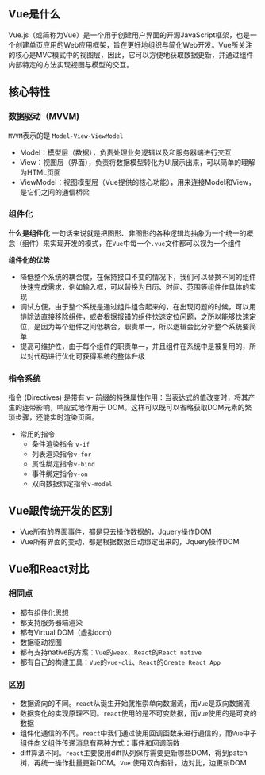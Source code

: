 ## Vue是什么
Vue.js（或简称为Vue）是一个用于创建用户界面的开源JavaScript框架，也是一个创建单页应用的Web应用框架，旨在更好地组织与简化Web开发。Vue所关注的核心是MVC模式中的视图层，因此，它可以方便地获取数据更新，并通过组件内部特定的方法实现视图与模型的交互。
## 核心特性
### 数据驱动（MVVM)
`MVVM`表示的是 `Model-View-ViewModel`
- Model：模型层（数据），负责处理业务逻辑以及和服务器端进行交互
- View：视图层（界面），负责将数据模型转化为UI展示出来，可以简单的理解为HTML页面
- ViewModel：视图模型层（Vue提供的核心功能），用来连接Model和View，是它们之间的通信桥梁
### 组件化
**什么是组件化**
一句话来说就是把图形、非图形的各种逻辑均抽象为一个统一的概念（组件）来实现开发的模式，在`Vue`中每一个`.vue`文件都可以视为一个组件

**组件化的优势**
- 降低整个系统的耦合度，在保持接口不变的情况下，我们可以替换不同的组件快速完成需求，例如输入框，可以替换为日历、时间、范围等组件作具体的实现
- 调试方便，由于整个系统是通过组件组合起来的，在出现问题的时候，可以用排除法直接移除组件，或者根据报错的组件快速定位问题，之所以能够快速定位，是因为每个组件之间低耦合，职责单一，所以逻辑会比分析整个系统要简单
- 提高可维护性，由于每个组件的职责单一，并且组件在系统中是被复用的，所以对代码进行优化可获得系统的整体升级
### 指令系统
指令 (Directives) 是带有 v- 前缀的特殊属性作用：当表达式的值改变时，将其产生的连带影响，响应式地作用于 DOM。这样可以既可以省略获取DOM元素的繁琐步骤，还能实时渲染页面。
- 常用的指令
    - 条件渲染指令 `v-if`
    - 列表渲染指令`v-for`
    - 属性绑定指令`v-bind`
    - 事件绑定指令`v-on`
    - 双向数据绑定指令`v-model`
## Vue跟传统开发的区别

- Vue所有的界面事件，都是只去操作数据的，Jquery操作DOM
- Vue所有界面的变动，都是根据数据自动绑定出来的，Jquery操作DOM

## Vue和React对比
### 相同点
- 都有组件化思想
- 都支持服务器端渲染
- 都有Virtual DOM（虚拟dom）
- 数据驱动视图
- 都有支持native的方案：`Vue`的`weex`、`React`的`React native`
- 都有自己的构建工具：`Vue`的`vue-cli`、`React`的`Create React App`
### 区别
- 数据流向的不同。`react`从诞生开始就推崇单向数据流，而`Vue`是双向数据流
- 数据变化的实现原理不同。`react`使用的是不可变数据，而`Vue`使用的是可变的数据
- 组件化通信的不同。`react`中我们通过使用回调函数来进行通信的，而`Vue`中子组件向父组件传递消息有两种方式：事件和回调函数
- diff算法不同。`react`主要使用diff队列保存需要更新哪些DOM，得到patch树，再统一操作批量更新DOM。`Vue` 使用双向指针，边对比，边更新DOM
